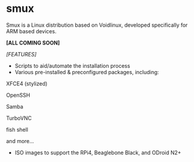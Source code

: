 # smux
Smux is a Linux distribution based on Voidlinux, developed specifically for ARM based devices.

**[ALL COMING SOON]**

*[FEATURES]*
- Scripts to aid/automate the installation process
- Various pre-installed & preconfigured packages, including:

XFCE4 (stylized)

OpenSSH

Samba

TurboVNC

fish shell

and more...


- ISO images to support the RPi4, Beaglebone Black, and ODroid N2+
